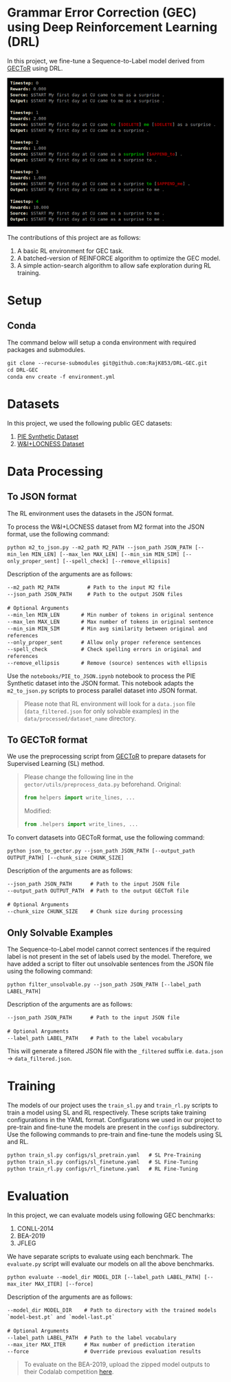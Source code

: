 # Grammar Error Correction (GEC) using Deep Reinforcement Learning (DRL) 
In this project, we fine-tune a Sequence-to-Label model derived from [GECToR](https://github.com/grammarly/gector) using DRL.

![Rendering of GEC environment](extras/episode_render.png)

The contributions of this project are as follows:
1. A basic RL environment for GEC task.
2. A batched-version of REINFORCE algorithm to optimize the GEC model.
3. A simple action-search algorithm to allow safe exploration during RL training.

# Setup

## Conda
The command below will setup a conda environment with required packages and submodules. 
```commandline
git clone --recurse-submodules git@github.com:RajK853/DRL-GEC.git
cd DRL-GEC
conda env create -f environment.yml
```

# Datasets
In this project, we used the following public GEC datasets:
1. [PIE Synthetic Dataset](https://github.com/awasthiabhijeet/PIE/tree/master/errorify)
2. [W\&I+LOCNESS Dataset](https://www.cl.cam.ac.uk/research/nl/bea2019st/#data)

# Data Processing

## To JSON format
The RL environment uses the datasets in the JSON format.

To process the W\&I+LOCNESS dataset from M2 format into the JSON format, use the following command:
```commandline
python m2_to_json.py --m2_path M2_PATH --json_path JSON_PATH [--min_len MIN_LEN] [--max_len MAX_LEN] [--min_sim MIN_SIM] [--only_proper_sent] [--spell_check] [--remove_ellipsis]
````
Description of the arguments are as follows:
```
--m2_path M2_PATH         # Path to the input M2 file
--json_path JSON_PATH     # Path to the output JSON files

# Optional Arguments
--min_len MIN_LEN       # Min number of tokens in original sentence
--max_len MAX_LEN       # Max number of tokens in original sentence
--min_sim MIN_SIM       # Min avg similarity between original and references
--only_proper_sent      # Allow only proper reference sentences
--spell_check           # Check spelling errors in original and references
--remove_ellipsis       # Remove (source) sentences with ellipsis
```

Use the `notebooks/PIE_to_JSON.ipynb` notebook to process the PIE Synthetic dataset into the JSON format.
This notebook adapts the `m2_to_json.py` scripts to process parallel dataset into JSON format.

> Please note that RL environment will look for a `data.json` file (`data_filtered.json` for only solvable examples) in the `data/processed/dataset_name` directory.

## To GECToR format

We use the preprocessing script from [GECToR](https://github.com/grammarly/gector) to prepare datasets
for Supervised Learning (SL) method.

> Please change the following line in the `gector/utils/preprocess_data.py` beforehand.
> Original: 
> ```python
> from helpers import write_lines, ...
> ```
> Modified: 
> ```python
> from .helpers import write_lines, ...
> ```

To convert datasets into GECToR format, use the following command:
```commandline
python json_to_gector.py --json_path JSON_PATH [--output_path OUTPUT_PATH] [--chunk_size CHUNK_SIZE]
```
Description of the arguments are as follows:
```
--json_path JSON_PATH      # Path to the input JSON file
--output_path OUTPUT_PATH  # Path to the output GECToR file

# Optional Arguments
--chunk_size CHUNK_SIZE    # Chunk size during processing
```

## Only Solvable Examples

The Sequence-to-Label model cannot correct sentences if the required label is not present in the set of labels used by the model.
Therefore, we have added a script to filter out unsolvable sentences from the JSON file using the following command:
```commandline
python filter_unsolvable.py --json_path JSON_PATH [--label_path LABEL_PATH]
```
Description of the arguments are as follows:
```
--json_path JSON_PATH      # Path to the input JSON file

# Optional Arguments
--label_path LABEL_PATH    # Path to the label vocabulary
```

This will generate a filtered JSON file with the `_filtered` suffix i.e. `data.json` -> `data_filtered.json`.

# Training
The models of our project uses the `train_sl.py` and `train_rl.py` scripts to train a model using SL and RL respectively.
These scripts take training configurations in the YAML format. Configurations we used in our project to pre-train and fine-tune the models
are present in the `configs` subdirectory. Use the following commands to pre-train and fine-tune the models using SL and RL.

```commandline
python train_sl.py configs/sl_pretrain.yaml   # SL Pre-Training
python train_sl.py configs/sl_finetune.yaml   # SL Fine-Tuning
python train_rl.py configs/rl_finetune.yaml   # RL Fine-Tuning
```

# Evaluation
In this project, we can evaluate models using following GEC benchmarks:
1. CONLL-2014
2. BEA-2019
3. JFLEG

We have separate scripts to evaluate using each benchmark. 
The `evaluate.py` script will evaluate our models on all the above benchmarks.
```commandline
python evaluate --model_dir MODEL_DIR [--label_path LABEL_PATH] [--max_iter MAX_ITER] [--force]
```
Description of the arguments are as follows:
```
--model_dir MODEL_DIR    # Path to directory with the trained models `model-best.pt` and `model-last.pt`

# Optional Arguments
--label_path LABEL_PATH  # Path to the label vocabulary
--max_iter MAX_ITER      # Max number of prediction iteration
--force                  # Override previous evaluation results
```
> To evaluate on the BEA-2019, upload the zipped model outputs to their Codalab competition [here](https://codalab.lisn.upsaclay.fr/competitions/4057). 
